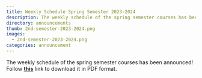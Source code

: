 ```yaml
---
title: Weekly Schedule Spring Semester 2023-2024
description: The weekly schedule of the spring semester courses has been announced!
directory: announcements
thumb: 2nd-semester-2023-2024.png
images:
  - 2nd-semester-2023-2024.png
categories: announcement
---
```

The weekly schedule of the spring semester courses has been announced!
Follow <a href="{{ site.baseurl }}/files/2nd-semester-2023-2024.pdf" target="_blank"><strong>this</strong></a> link to download it in PDF format.
